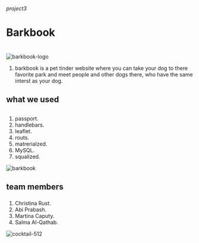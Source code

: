 <h6>project3<h6>

# Barkbook<h1>
![barkbook-logo](https://user-images.githubusercontent.com/34350992/42582898-20698aba-84fe-11e8-8fb2-c4e43bc63c79.png)

1. barkbook is a pet tinder website where you can take your dog to there favorite park and meet people and other dogs there, who have the same interst as your dog.
## what we used<h2>
1. passport.
1. handlebars.
1. leaflet.
1. routs.
1. matrerialzed.
1. MySQL.
1. squalized.

![barkbook](https://user-images.githubusercontent.com/34350992/42552670-76bcdbb8-84ab-11e8-9a6d-580b4466d16d.jpg)

## team members<h3>
1. Christina Rust.
1. Abi Prabash.
1. Martina Caputy.
1. Salma Al-Qathab.

![cocktail-512](https://user-images.githubusercontent.com/34350992/42583268-9c771492-84fe-11e8-8f2d-3be72507a08a.png)
